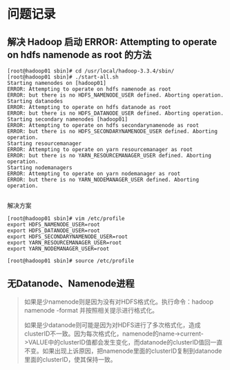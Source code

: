 # 问题记录

## **解决 Hadoop 启动 ERROR: Attempting to operate on hdfs namenode as root 的方法**

```shell
[root@hadoop01 sbin]# cd /usr/local/hadoop-3.3.4/sbin/
[root@hadoop01 sbin]# ./start-all.sh 
Starting namenodes on [hadoop01]
ERROR: Attempting to operate on hdfs namenode as root
ERROR: but there is no HDFS_NAMENODE_USER defined. Aborting operation.
Starting datanodes
ERROR: Attempting to operate on hdfs datanode as root
ERROR: but there is no HDFS_DATANODE_USER defined. Aborting operation.
Starting secondary namenodes [hadoop01]
ERROR: Attempting to operate on hdfs secondarynamenode as root
ERROR: but there is no HDFS_SECONDARYNAMENODE_USER defined. Aborting operation.
Starting resourcemanager
ERROR: Attempting to operate on yarn resourcemanager as root
ERROR: but there is no YARN_RESOURCEMANAGER_USER defined. Aborting operation.
Starting nodemanagers
ERROR: Attempting to operate on yarn nodemanager as root
ERROR: but there is no YARN_NODEMANAGER_USER defined. Aborting operation.


```



解决方案

```shell
[root@hadoop01 sbin]# vim /etc/profile
export HDFS_NAMENODE_USER=root
export HDFS_DATANODE_USER=root
export HDFS_SECONDARYNAMENODE_USER=root
export YARN_RESOURCEMANAGER_USER=root
export YARN_NODEMANAGER_USER=root

[root@hadoop01 sbin]# source /etc/profile
```



## 无Datanode、Namenode进程

>如果是少namenode则是因为没有对HDFS格式化。执行命令：hadoop namenode -format 并按照相关提示进行格式化。
>
>如果是少datanode则可能是因为对HDFS进行了多次格式化，造成clusterID不一致。因为每次格式化，namenode的name->current->VALUE中的clusterID值都会发生变化，而datanode的clusterID值回一直不变。如果出现上诉原因，把namenode里面的clusterID复制到datanode里面的clusterID，使其保持一致。
>
